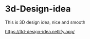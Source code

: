 # 3d-Design-idea  

This is 3D design idea, nice and smooth                               

https://3d-design-idea.netlify.app/   
